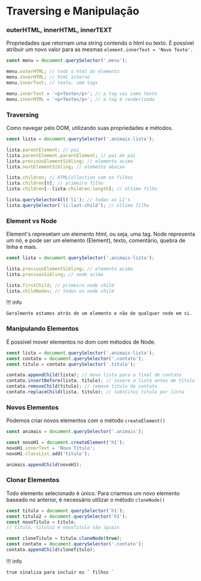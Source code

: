 # Traversing e Manipulação

### outerHTML, innerHTML, innerTEXT

Propriedades que retornam uma string contendo o html ou texto. É possível atribuir um novo valor para as mesmas ` element.innerText = 'Novo Texto'. `

```js
const menu = document.querySelector('.menu');

menu.outerHTML; // todo o html do elemento
menu.innerHTML; // html interno
menu.innerText; // texto, sem tags

menu.innerText = '<p>Texto</p>'; // a tag vai como texto
menu.innerHTML = '<p>Texto</p>'; // a tag é renderizada
```

### Traversing

Como navegar pelo DOM, utilizando suas propriedades e métodos.

```js
const lista = document.querySelector('.animais-lista');

lista.parentElement; // pai
lista.parentElement.parentElement; // pai do pai
lista.previousElementSibling; // elemento acima
lista.nextElementSibling; // elemento abaixo

lista.children; // HTMLCollection com os filhos
lista.children[0]; // primeiro filho
lista.children[--lista.children.length]; // último filho

lista.querySelectorAll('li'); // todas as LI's
lista.querySelector('li:last-child'); // último filho
```

### Element vs Node

Element's represetam um elemento html, ou seja, uma tag. Node representa um nó, e pode ser um elemento (Element), texto, comentário, quebra de linha e mais.

```js
const lista = document.querySelector('.animais-lista');

lista.previousElementSibling; // elemento acima
lista.previousSibling; // node acima

lista.firstChild; // primeiro node child
lista.childNodes; // todos os node child
```
!!! info

    Geralmente estamos atrás de um elemento e não de qualquer node em si.


### Manipulando Elementos

É possível mover elementos no dom com métodos de Node.

```js
const lista = document.querySelector('.animais-lista');
const contato = document.querySelector('.contato');
const titulo = contato.querySelector('.titulo');

contato.appendChild(lista); // move lista para o final de contato
contato.insertBefore(lista, titulo); // insere a lista antes de titulo
contato.removeChild(titulo); // remove titulo de contato
contato.replaceChild(lista, titulo); // substitui titulo por lista
```

### Novos Elementos

Podemos criar novos elementos com o método ` createElement() `

```js
const animais = document.querySelector('.animais');

const novoH1 = document.createElement('h1');
novoH1.innerText = 'Novo Título';
novoH1.classList.add('titulo');

animais.appendChild(novoH1);
```

### Clonar Elementos

Todo elemento selecionado é único. Para criarmos um novo elemento baseado no anterior, é necessário utilizar o método ` cloneNode() `

```js
const titulo = document.querySelector('h1');
const titulo2 = document.querySelector('h1');
const novoTitulo = titulo;
// titulo, titulo2 e novoTitulo são iguais

const cloneTitulo = titulo.cloneNode(true);
const contato = document.querySelector('.contato');
contato.appendChild(cloneTitulo);
```
!!! info

    true sinaliza para incluir os ` filhos `



